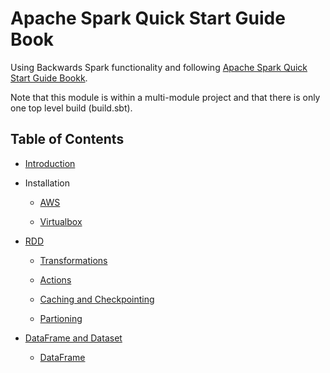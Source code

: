 # Apache Spark Quick Start Guide Book

Using Backwards Spark functionality and following [Apache Spark Quick Start Guide Bookk](https://learning.oreilly.com/library/view/apache-spark-quick).

Note that this module is within a multi-module project and that there is only one top level build (build.sbt).

## Table of Contents

- [Introduction](docs/introduction.md)

- Installation

    - [AWS](docs/installation-aws.md)
  
    - [Virtualbox](docs/installation-virtualbox.md)
  
- [RDD](docs/rdd/rdd.md)

    - [Transformations](docs/rdd/transformations.md)

    - [Actions](docs/rdd/actions.md)

    - [Caching and Checkpointing](docs/rdd/caching-checkpointing.md)

    - [Partioning](docs/rdd/partioning.md)
    
- [DataFrame and Dataset](docs/dataframe-dataset/dataframe-dataset.md) 

    - [DataFrame](docs/dataframe-dataset/dataframe.md)   
